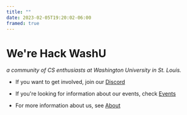 ```yaml
---
title: ""
date: 2023-02-05T19:20:02-06:00
framed: true
---
```

# We're Hack WashU
*a community of CS enthusiasts at Washington University in St. Louis.*

- If you want to get involved, join our [Discord](/discord)

- If you're looking for information about our events, check [Events](/events)

- For more information about us, see [About](/about)

